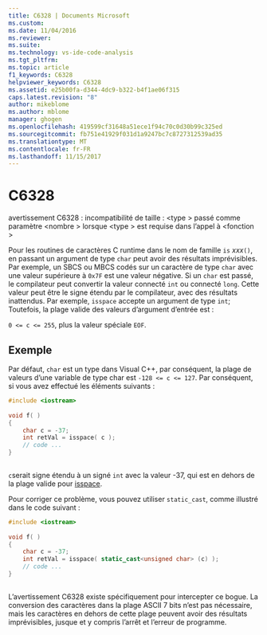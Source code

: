 ```yaml
---
title: C6328 | Documents Microsoft
ms.custom: 
ms.date: 11/04/2016
ms.reviewer: 
ms.suite: 
ms.technology: vs-ide-code-analysis
ms.tgt_pltfrm: 
ms.topic: article
f1_keywords: C6328
helpviewer_keywords: C6328
ms.assetid: e25b00fa-d344-4dc9-b322-b4f1ae06f315
caps.latest.revision: "8"
author: mikeblome
ms.author: mblome
manager: ghogen
ms.openlocfilehash: 419599cf31648a51ece1f94c70c0d30b99c325ed
ms.sourcegitcommit: fb751e41929f031d1a9247bc7c8727312539ad35
ms.translationtype: MT
ms.contentlocale: fr-FR
ms.lasthandoff: 11/15/2017
---
```

# <a name="c6328"></a>C6328
avertissement C6328 : incompatibilité de taille : \<type > passé comme paramètre \<nombre > lorsque \<type > est requise dans l’appel à \<fonction >  
  
 Pour les routines de caractères C runtime dans le nom de famille `is` *xxx*`()`, en passant un argument de type `char` peut avoir des résultats imprévisibles. Par exemple, un SBCS ou MBCS codés sur un caractère de type `char` avec une valeur supérieure à `0x7F` est une valeur négative. Si un `char` est passé, le compilateur peut convertir la valeur connecté `int` ou connecté `long`. Cette valeur peut être le signe étendu par le compilateur, avec des résultats inattendus. Par exemple, `isspace` accepte un argument de type `int`; Toutefois, la plage valide des valeurs d’argument d’entrée est :  
  
 `0 <= c <= 255`, plus la valeur spéciale `EOF`.  
  
## <a name="example"></a>Exemple  
 Par défaut, `char` est un type dans Visual C++, par conséquent, la plage de valeurs d’une variable de type char est `-128 <= c <= 127`. Par conséquent, si vous avez effectué les éléments suivants :  
  
```cpp  
#include <iostream>  
  
void f( )  
{  
    char c = -37;  
    int retVal = isspace( c );  
    // code ...  
}  
  
```  
  
 `c`serait signe étendu à un signé `int` avec la valeur -37, qui est en dehors de la plage valide pour [isspace](http://msdn.microsoft.com/Library/3ac254c4-92aa-4238-882a-3a3fb576cdf5).  
  
 Pour corriger ce problème, vous pouvez utiliser `static_cast`, comme illustré dans le code suivant :  
  
```cpp  
#include <iostream>  
  
void f( )  
{  
    char c = -37;  
    int retVal = isspace( static_cast<unsigned char> (c) );  
    // code ...  
}  
  
```  
  
 L’avertissement C6328 existe spécifiquement pour intercepter ce bogue. La conversion des caractères dans la plage ASCII 7 bits n’est pas nécessaire, mais les caractères en dehors de cette plage peuvent avoir des résultats imprévisibles, jusque et y compris l’arrêt et l’erreur de programme.